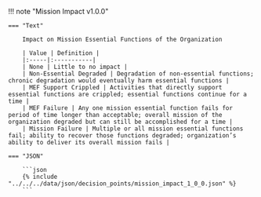 <!-- This content is autogenerated by doctools.py. Do not Edit. -->
!!! note "Mission Impact v1.0.0"

    === "Text" 
    
        Impact on Mission Essential Functions of the Organization

        | Value | Definition |
        |:-----|:-----------|
        | None | Little to no impact |
        | Non-Essential Degraded | Degradation of non-essential functions; chronic degradation would eventually harm essential functions |
        | MEF Support Crippled | Activities that directly support essential functions are crippled; essential functions continue for a time |
        | MEF Failure | Any one mission essential function fails for period of time longer than acceptable; overall mission of the organization degraded but can still be accomplished for a time |
        | Mission Failure | Multiple or all mission essential functions fail; ability to recover those functions degraded; organization’s ability to deliver its overall mission fails |
        
    === "JSON"
    
        ```json
        {% include "../../../data/json/decision_points/mission_impact_1_0_0.json" %}
        ```

